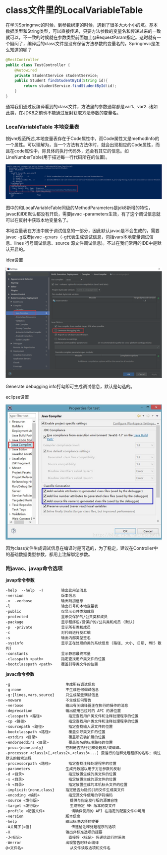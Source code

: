 # class文件里的LocalVariableTable



在学习Springmvc的时候，到参数绑定的时候，遇到了很多大大小小的坑。基本数据类型和String类型，可以直接传递，只要方法参数的变量名和传递过来的一致就可以，不一致的时候就在参数类型前面加上@RequestParam指定。这时就有一个疑问了，编译后的class文件是没有保留方法参数的变量名的，Springmvc是怎么知道的呢？

```java
@RestController
public class TestController {
    @Autowired
    private StudentService studentService;
    public Student findStudentById(String id){
        return studentService.findStudentById(id);
    }
}
```

通常我们通过反编译看到的class文件，方法里的参数通常都是var1、var2..诸如此类，在JDK8之前也不能通过反射获取方法参数的变量名。

### LocalVariableTable 本地变量表

按jvm规范所述,本地变量表存在于Code属性中，而Code属性又是methodInfo的一个属性。可以理解为，当一个方法有方法体时，就会出现相应的Code属性，而且在code属性中，除具体的执行代码外，还会有其它的信息。如LineNumberTable(用于描述每一行代码所在的位置)。

![](images\javap后的LocalVariableTable.png)

图中的和LocalVariableTable同级的MethodParameters是jdk8新增的特性，javac和IDE默认都没有开启，需要javac  -parameters生效，有了这个调试信息就可以在反射中获取本地变量名了。



本地变量表在方法中属于调试信息的一部分，因此默认javac是不会生成的，需要javac -g或者javac -g:vars（-g代表生成调试信息，包括vars本地变量调试信息、lines 行号调试信息、source 源文件调试信息)。不过在我们常用的IDE中是默认开启的。

idea设置

![](images\idea设置开启调试.png)

Generate debugging info打勾即可生成调试信息，默认是勾选的。

eclipse设置

![](images\eclise中开启调试.png)



因为class文件生成调试信息在编译时是可选的，为了稳定，建议在Controller中的基础数据类型参数，都用上注解绑定参数。



### 附javac、javap命令选项

**javap命令参数**

```
-help  --help  -?        输出此用法消息
-version                 版本信息
-v  -verbose             输出附加信息
-l                       输出行号和本地变量表
-public                  仅显示公共类和成员
-protected               显示受保护的/公共类和成员
-package                 显示程序包/受保护的/公共类和成员 (默认)
-p  -private             显示所有类和成员
-c                       对代码进行反汇编
-s                       输出内部类型签名
-sysinfo                 显示正在处理的类的系统信息 (路径, 大小, 日期, MD5 散列)
-constants               显示静态最终常量
-classpath <path>        指定查找用户类文件的位置
-bootclasspath <path>    覆盖引导类文件的位置
```

**javac命令参数**

```
-g                         生成所有调试信息
-g:none                    不生成任何调试信息
-g:{lines,vars,source}     只生成某些调试信息
-nowarn                    不生成任何警告
-verbose                   输出有关编译器正在执行的操作的消息
-deprecation               输出使用已过时的 API 的源位置
-classpath <路径>            指定查找用户类文件和注释处理程序的位置
-cp <路径>                   指定查找用户类文件和注释处理程序的位置
-sourcepath <路径>           指定查找输入源文件的位置
-bootclasspath <路径>        覆盖引导类文件的位置
-extdirs <目录>              覆盖所安装扩展的位置
-endorseddirs <目录>         覆盖签名的标准路径的位置
-proc:{none,only}          控制是否执行注释处理和/或编译。
-processor <class1>[,<class2>,<class3>...] 要运行的注释处理程序的名称; 绕过默认的搜索进程
-processorpath <路径>        指定查找注释处理程序的位置
-parameters                生成元数据以用于方法参数的反射
-d <目录>                    指定放置生成的类文件的位置
-s <目录>                    指定放置生成的源文件的位置
-h <目录>                    指定放置生成的本机标头文件的位置
-implicit:{none,class}     指定是否为隐式引用文件生成类文件
-encoding <编码>             指定源文件使用的字符编码
-source <发行版>              提供与指定发行版的源兼容性
-target <发行版>              生成特定 VM 版本的类文件
-profile <配置文件>            请确保使用的 API 在指定的配置文件中可用
-version                   版本信息
-help                      输出标准选项的提要
-A关键字[=值]                  传递给注释处理程序的选项
-X                         输出非标准选项的提要
-J<标记>                     直接将 <标记> 传递给运行时系统
-Werror                    出现警告时终止编译
@<文件名>                     从文件读取选项和文件名
```



  